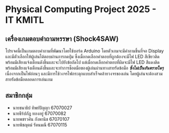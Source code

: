 #  Physical Computing Project 2025 - IT KMITL
## เครื่องเกมตอบคำถามหรรษา (Shock4SAW)
โปรเจคนี้เป็นเกมตอบคำถามที่พัฒนาโดยใช้บอร์ด Arduino โดยตัวเกมจะมีคำถามขึ้นที่จอ Display และมีตัวเลือกให้ผู้เล่นได้ตอบผ่านการกดปุ่ม ซึ่งเมื่อกดเลือกคำตอบที่ถูกต้องจะมีไฟ LED สีเขียวติดพร้อมมีเสียงแจ้งเตือนดังขึ้นและจะไปยังข้อถัดไป แต่เมื่อกดเลือกคำตอบที่ผิดจะมีไฟ LED สีแดงติดพร้อมมีเสียงแจ้งเตือนดังขึ้นและจะทำการช็อตมือของผู้เล่นผ่านทางสายรัดข้อมือ _**ซึ่งไม่เป็นอันตรายใดๆ**_ เนื่องจากเป็นไฟอ่อนๆ และมีการใช้วงจรไฟกระตุกแบบสำเร็จคล้ายวงจรของเล่น โดยผู้เล่นจะต้องสวมสายรัดข้อมือตลอดการเล่นเกม
## สมาชิกกลุ่ม
- นายชนาธิป ทิพย์ปัญญา 67070027
- นายธีร์ปภัฎ ทองอยู่ 67070082
- นายพชรวศิน กังพานิช 67070107
- นายพิชญุตม์ รัตนมณี 67070115
